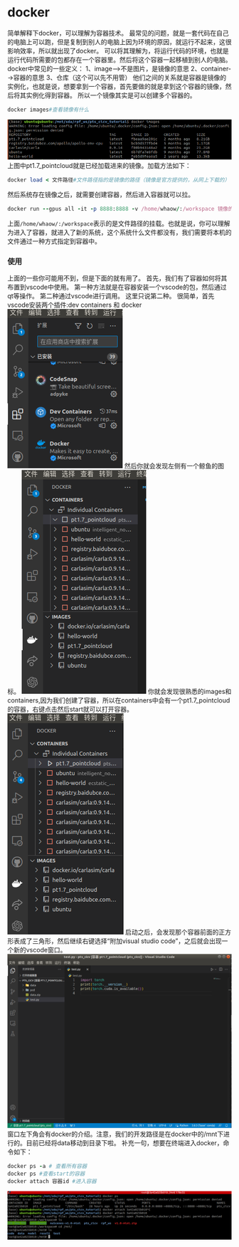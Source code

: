 # docker
简单解释下docker，可以理解为容器技术。
最常见的问题，就是一套代码在自己的电脑上可以跑，但是复制到别人的电脑上因为环境的原因，就运行不起来，这很影响效率，所以就出现了docker。
可以将其理解为，将运行代码的环境，也就是运行代码所需要的包都存在一个容器里。然后将这个容器一起移植到别人的电脑。
docker中常见的一些定义：
1、image-->不是图片，是镜像的意思
2、container-->容器的意思
3、仓库（这个可以先不用管）
他们之间的关系就是容器是镜像的实例化，也就是说，想要拿到一个容器，首先要做的就是拿到这个容器的镜像，然后将其实例化得到容器。
所以一个镜像其实是可以创建多个容器的。
```ruby
docker images#查看镜像有什么
```
![image](docker_images.png)
上图中pt1.7_pointcloud就是已经加载进来的镜像。加载方法如下：
```ruby
docker load < 文件路径#文件路径指的是镜像的路径（镜像是官方提供的，从网上下载的）
```
然后系统存在镜像之后，就需要创建容器，然后进入容器就可以拉。
```ruby
docker run --gpus all -it -p 8888:8888 -v /home/whaow/:/workspace 镜像的名字
```
上面```/home/whaow/:/workspace```表示的是文件路径的挂载。也就是说，你可以理解为进入了容器，就进入了新的系统，这个系统什么文件都没有，我们需要将本机的文件通过一种方式指定到容器中。
### 使用
上面的一些你可能用不到，但是下面的就有用了。
首先，我们有了容器如何将其布置到vscode中使用。
第一种方法就是在容器安装一个vscode的包，然后通过qt等操作。
第二种通过vscode进行调用。
这里只说第二种。
很简单，首先vscode安装两个插件:dev containers 和 docker
![image](chajian.png)
然后你就会发现左侧有一个鲸鱼的图标。
![image](docker.png)
你就会发现很熟悉的images和containers,因为我们创建了容器，所以在containers中会有一个pt1.7_pointcloud的容器，右键点击然后start就可以打开容器。
![image](docker1.png)
启动之后，会发现那个容器前面的正方形表成了三角形，然后继续右键选择“附加visual studio code”，之后就会出现一个新的vscode窗口。
![image](docker2.png)
窗口左下角会有docker的介绍。注意，我们的开发路径是在docker中的/mnt下进行的。目前已经将data移动到目录下啦。
补充一句，想要在终端进入docker，命令如下：
```ruby
docker ps -a # 查看所有容器
docker ps #查看start的容器
docker attach 容器id #进入容器
```
![image](docker3.png)